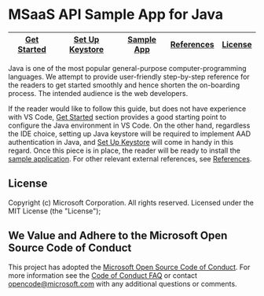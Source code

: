 # MSaaS API Sample App for Java

| [Get Started](https://github.com/MsaasAPI/API/wiki/Get-Started-with-VS-Code-for-Java) | [Set Up Keystore](https://github.com/MsaasAPI/API/wiki/Set-up-SSL-Keystore-for-Java-Case-API-Application) | [Sample App](https://github.com/MsaasAPI/API/wiki/Java-VS-Code-Case-API-Sample-Application) | [References](https://github.com/MsaasAPI/API/wiki/References) | [License](https://github.com/MsaasAPI/API/blob/master/LICENSE)
| --- | --- | --- | --- | --- |

Java is one of the most popular general-purpose computer-programming languages. We attempt to provide user-friendly step-by-step reference for the readers to get started smoothly and hence shorten the on-boarding process. The intended audience is the web developers.

If the reader would like to follow this guide, but does not have experience with VS Code, [Get Started](https://github.com/MsaasAPI/API/wiki/Get-Started-with-VS-Code-for-Java) section provides a good starting point to configure the Java environment in VS Code. On the other hand, regardless the IDE choice, setting up Java keystore will be required to implement AAD authentication in Java, and [Set Up Keystore](https://github.com/MsaasAPI/API/wiki/Set-up-SSL-Keystore-for-Java-Case-API-Application) will come in handy in this regard. Once this piece is in place, the reader will be ready to install the [sample application](https://github.com/MsaasAPI/API/wiki/Java-VS-Code-Case-API-Sample-Application). For other relevant external references, see [References](https://github.com/MsaasAPI/API/wiki/References).

## License
Copyright (c) Microsoft Corporation.  All rights reserved. Licensed under the MIT License (the "License");

## We Value and Adhere to the Microsoft Open Source Code of Conduct
This project has adopted the [Microsoft Open Source Code of Conduct](https://opensource.microsoft.com/codeofconduct/). For more information see the [Code of Conduct FAQ](https://opensource.microsoft.com/codeofconduct/faq/) or contact [opencode@microsoft.com](mailto:opencode@microsoft.com) with any additional questions or comments.
